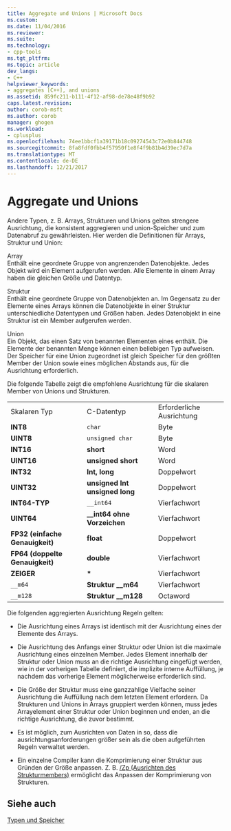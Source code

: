 ```yaml
---
title: Aggregate und Unions | Microsoft Docs
ms.custom: 
ms.date: 11/04/2016
ms.reviewer: 
ms.suite: 
ms.technology:
- cpp-tools
ms.tgt_pltfrm: 
ms.topic: article
dev_langs:
- C++
helpviewer_keywords:
- aggregates [C++], and unions
ms.assetid: 859fc211-b111-4f12-af98-de78e48f9b92
caps.latest.revision: 
author: corob-msft
ms.author: corob
manager: ghogen
ms.workload:
- cplusplus
ms.openlocfilehash: 74ee1bbcf1a39171b18c09274543c72e0b844748
ms.sourcegitcommit: 8fa8fdf0fbb4f57950f1e8f4f9b81b4d39ec7d7a
ms.translationtype: MT
ms.contentlocale: de-DE
ms.lasthandoff: 12/21/2017
---
```

# <a name="aggregates-and-unions"></a>Aggregate und Unions
Andere Typen, z. B. Arrays, Strukturen und Unions gelten strengere Ausrichtung, die konsistent aggregieren und union-Speicher und zum Datenabruf zu gewährleisten. Hier werden die Definitionen für Arrays, Struktur und Union:  
  
 Array  
 Enthält eine geordnete Gruppe von angrenzenden Datenobjekte. Jedes Objekt wird ein Element aufgerufen werden. Alle Elemente in einem Array haben die gleichen Größe und Datentyp.  
  
 Struktur  
 Enthält eine geordnete Gruppe von Datenobjekten an. Im Gegensatz zu der Elemente eines Arrays können die Datenobjekte in einer Struktur unterschiedliche Datentypen und Größen haben. Jedes Datenobjekt in eine Struktur ist ein Member aufgerufen werden.  
  
 Union  
 Ein Objekt, das einen Satz von benannten Elementen eines enthält. Die Elemente der benannten Menge können einen beliebigen Typ aufweisen. Der Speicher für eine Union zugeordnet ist gleich Speicher für den größten Member der Union sowie eines möglichen Abstands aus, für die Ausrichtung erforderlich.  
  
 Die folgende Tabelle zeigt die empfohlene Ausrichtung für die skalaren Member von Unions und Strukturen.  
  
||||  
|-|-|-|  
|Skalaren Typ|C-Datentyp|Erforderliche Ausrichtung|  
|**INT8**|`char`|Byte|  
|**UINT8**|`unsigned char`|Byte|  
|**INT16**|**short**|Word|  
|**UINT16**|**unsigned short**|Word|  
|**INT32**|**Int, long**|Doppelwort|  
|**UINT32**|**unsigned Int unsigned long**|Doppelwort|  
|**INT64-TYP**|`__int64`|Vierfachwort|  
|**UINT64**|**__int64 ohne Vorzeichen**|Vierfachwort|  
|**FP32 (einfache Genauigkeit)**|**float**|Doppelwort|  
|**FP64 (doppelte Genauigkeit)**|**double**|Vierfachwort|  
|**ZEIGER**|**\***|Vierfachwort|  
|`__m64`|**Struktur __m64**|Vierfachwort|  
|`__m128`|**Struktur __m128**|Octaword|  
  
 Die folgenden aggregierten Ausrichtung Regeln gelten:  
  
-   Die Ausrichtung eines Arrays ist identisch mit der Ausrichtung eines der Elemente des Arrays.  
  
-   Die Ausrichtung des Anfangs einer Struktur oder Union ist die maximale Ausrichtung eines einzelnen Member. Jedes Element innerhalb der Struktur oder Union muss an die richtige Ausrichtung eingefügt werden, wie in der vorherigen Tabelle definiert, die implizite interne Auffüllung, je nachdem das vorherige Element möglicherweise erforderlich sind.  
  
-   Die Größe der Struktur muss eine ganzzahlige Vielfache seiner Ausrichtung die Auffüllung nach dem letzten Element erfordern. Da Strukturen und Unions in Arrays gruppiert werden können, muss jedes Arrayelement einer Struktur oder Union beginnen und enden, an die richtige Ausrichtung, die zuvor bestimmt.  
  
-   Es ist möglich, zum Ausrichten von Daten in so, dass die ausrichtungsanforderungen größer sein als die oben aufgeführten Regeln verwaltet werden.  
  
-   Ein einzelne Compiler kann die Komprimierung einer Struktur aus Gründen der Größe anpassen. Z. B. [/Zp (Ausrichten des Strukturmembers)](../build/reference/zp-struct-member-alignment.md) ermöglicht das Anpassen der Komprimierung von Strukturen.  
  
## <a name="see-also"></a>Siehe auch  
 [Typen und Speicher](../build/types-and-storage.md)